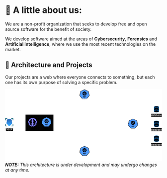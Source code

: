 # 🍃 A little about us:

We are a non-profit organization that seeks to develop free and open source software for the benefit of society.

We develop software aimed at the areas of **Cybersecurity**, **Forensics** and **Artificial Intelligence**,
where we use the most recent technologies on the market.

## 🍃 Architecture and Projects

Our projects are a web where everyone connects to something, but each one has its own purpose of solving a specific
problem.

![Architecture](https://github.com/institute-atri/.github/blob/main/assets/architecture.png?raw=true)
_**NOTE:** This architecture is under development and may undergo changes at any time._